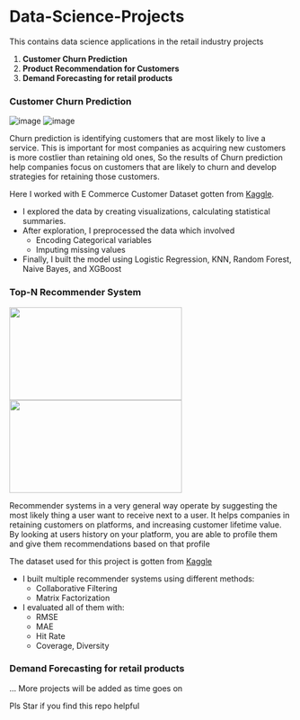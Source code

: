 # Data-Science-Projects
This contains data science applications in the retail industry projects
1. **Customer Churn Prediction**
2. **Product Recommendation for Customers**
3. **Demand Forecasting for retail products**

### Customer Churn Prediction
![image](https://user-images.githubusercontent.com/42872872/158339814-d33fb740-9d1e-4d31-acfa-faccaac69afc.png)
![image](https://user-images.githubusercontent.com/42872872/158338960-d5ac49da-e8e7-4af9-a368-d3ea5b12e11e.png)

Churn prediction is identifying customers that are most likely to live a service. This is important for most companies as acquiring new customers is more costlier than retaining old ones, So the results of Churn prediction help companies focus on customers that are likely to churn and develop strategies for retaining those customers.

Here I worked with E Commerce Customer Dataset gotten from [Kaggle](https://www.kaggle.com/ankitverma2010/ecommerce-customer-churn-analysis-and-prediction). 
* I explored the data by creating visualizations, calculating statistical summaries.
* After exploration, I preprocessed the data which involved
    * Encoding Categorical variables
    * Imputing missing values
* Finally, I built the model using Logistic Regression, KNN, Random Forest, Naive Bayes, and XGBoost

### Top-N Recommender System
<img src="https://editor.analyticsvidhya.com/uploads/88506recommendation%20system.png" width=307 height=165> <img src="https://cdn.lynda.com/course/5028662/5028662-1555021422396-16x9.jpg" width=307 height=165>

Recommender systems in a very general way operate by suggesting the most likely thing a user want to receive next to a user. It helps companies in retaining customers on platforms, and increasing customer lifetime value. By looking at users history on your platform, you are able to profile them and give them recommendations based on that profile

The dataset used for this project is gotten from [Kaggle](https://www.kaggle.com/datasets/dev0914sharma/dataset)
* I built multiple recommender systems using different methods:
    * Collaborative Filtering
    * Matrix Factorization
* I evaluated all of them with:
    * RMSE
    * MAE
    * Hit Rate
    * Coverage, Diversity


### Demand Forecasting for retail products
...
More projects will be added as time goes on


Pls Star if you find this repo helpful
